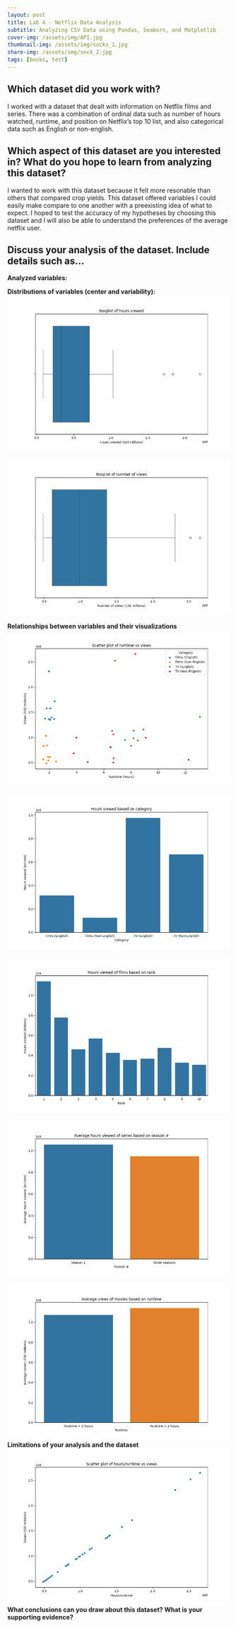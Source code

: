```yaml
---
layout: post
title: Lab 4 - Netflix Data Analysis
subtitle: Analyzing CSV Data using Pandas, Seaborn, and Matplotlib
cover-img: /assets/img/API.jpg
thumbnail-img: /assets/img/socks_1.jpg
share-img: /assets/img/sock_2.jpg
tags: [books, test]
---
```


## Which dataset did you work with?

I worked with a dataset that dealt with information on Netflix films and series. There was a combination of ordinal data such as number of hours watched, runtime, and position on Netflix’s top 10 list, and also categorical data such as English or non-english. 

## Which aspect of this dataset are you interested in? What do you hope to learn from analyzing this dataset?

I wanted to work with this dataset because it felt more resonable than others that compared crop yields. This dataset offered variables I could easily make compare to one another with a preexisting idea of what to expect. I hoped to test the accuracy of my hypotheses by choosing this dataset and I will also be able to understand the preferences of the average netflix user.

## Discuss your analysis of the dataset. Include details such as...
**Analyzed variables:**

**Distributions of variables (center and variability):**
![Compare](/assets/img/netflix_distribution_1.png)

![Compare](/assets/img/netflix_distribution_2.png)

**Relationships between variables and their visualizations**
![Compare](/assets/img/netflix_compare_1.png)

![Compare](/assets/img/netflix_compare_2.png)

![Compare](/assets/img/netflix_compare_3.png)

![Compare](/assets/img/netflix_compare_4.png)

![Compare](/assets/img/netflix_compare_5.png)
**Limitations of your analysis and the dataset**
![Compare](/assets/img/netflix_limitation.png)
**What conclusions can you draw about this dataset? What is your supporting evidence?**
